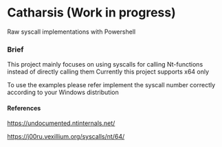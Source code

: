 # Catharsis (Work in progress)
Raw syscall implementations with Powershell

### Brief 
This project mainly focuses on using syscalls for calling Nt-functions instead of directly calling them 
Currently this project supports x64 only 

To use the examples please refer implement the syscall number correctly according to your Windows distribution


#### References
https://undocumented.ntinternals.net/

https://j00ru.vexillium.org/syscalls/nt/64/





